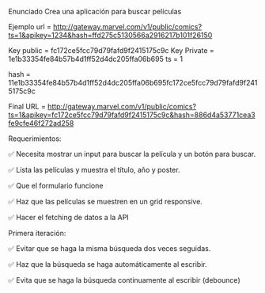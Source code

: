 Enunciado
Crea una aplicación para buscar películas

Ejemplo url = http://gateway.marvel.com/v1/public/comics?ts=1&apikey=1234&hash=ffd275c5130566a2916217b101f26150

Key public = fc172ce5fcc79d79fafd9f2415175c9c
Key Private = 1e1b33354fe84b57b4d1ff52d4dc205ffa06b695
ts = 1

hash = 11e1b33354fe84b57b4d1ff52d4dc205ffa06b695fc172ce5fcc79d79fafd9f2415175c9c

Final URL = http://gateway.marvel.com/v1/public/comics?ts=1&apikey=fc172ce5fcc79d79fafd9f2415175c9c&hash=886d4a53771cea3fe9cfe46f272ad258

Requerimientos:

✅ Necesita mostrar un input para buscar la película y un botón para buscar.

✅ Lista las películas y muestra el título, año y poster.

✅ Que el formulario funcione

✅ Haz que las películas se muestren en un grid responsive.

✅ Hacer el fetching de datos a la API

Primera iteración:

✅ Evitar que se haga la misma búsqueda dos veces seguidas.

✅ Haz que la búsqueda se haga automáticamente al escribir.

✅ Evita que se haga la búsqueda continuamente al escribir (debounce)